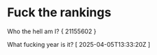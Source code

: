# Fuck the rankings

Who the hell am I?
{ 21155602 }

What fucking year is it?
[ 2025-04-05T13:33:20Z ]
